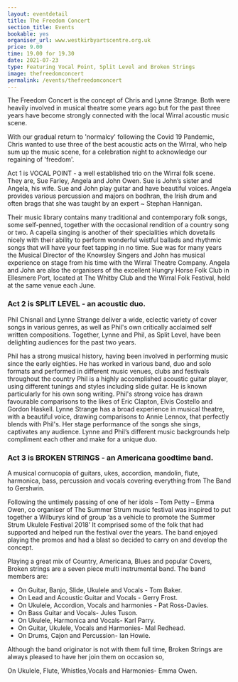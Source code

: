 ```yaml
---
layout: eventdetail
title: The Freedom Concert
section_title: Events
bookable: yes
organiser_url: www.westkirbyartscentre.org.uk
price: 9.00
time: 19.00 for 19.30
date: 2021-07-23
type: Featuring Vocal Point, Split Level and Broken Strings
image: thefreedomconcert
permalink: /events/thefreedomconcert
---
```


The Freedom Concert is the concept of Chris and Lynne Strange. Both were
heavily involved in musical theatre some years ago but for the past three years
have become strongly connected with the local Wirral acoustic music scene.

With our gradual return to 'normalcy' following the Covid 19 Pandemic,
Chris wanted to use three of the best acoustic acts on the Wirral, who help
sum up the music scene, for a celebration night to acknowledge our regaining
of 'freedom'.

Act 1 is VOCAL POINT - a well established trio on the Wirral folk scene. They
are, Sue Farley, Angela and John Owen. Sue is John’s sister and Angela, his wife.
Sue and John play guitar and have beautiful voices. Angela provides various percussion
and majors on bodhran, the Irish drum and often brags that she was taught by an expert ~
Stephan Hannigan.

Their music library contains many traditional and contemporary folk songs, some
self-penned, together with the occasional rendition of a country song or two. A capella
singing is another of their specialities which dovetails nicely with their ability to perform
wonderful wistful ballads and rhythmic songs that will have your feet tapping in no time.
Sue was for many years the Musical Director of the Knowsley Singers and John has
musical experience on stage from his time with the Wirral Theatre Company. Angela and
John are also the organisers of the excellent Hungry Horse Folk Club in Ellesmere Port,
located at The Whitby Club and the Wirral Folk Festival, held at the same venue each
June.

### Act 2 is SPLIT LEVEL - an acoustic duo.
Phil Chisnall and Lynne Strange deliver a
wide, eclectic variety of cover songs in various genres, as well as Phil's own critically
acclaimed self written compositions. Together, Lynne and Phil, as Split Level, have been
delighting audiences for the past two years.

Phil has a strong musical history, having been involved in performing music since the
early eighties. He has worked in various band, duo and solo formats and performed in
different music venues, clubs and festivals throughout the country Phil is a highly
accomplished acoustic guitar player, using different tunings and styles including slide
guitar. He is known particularly for his own song writing. Phil's strong voice has drawn
favourable comparisons to the likes of Eric Clapton, Elvis Costello and Gordon Haskell.
Lynne Strange has a broad experience in musical theatre, with a beautiful voice, drawing
comparisons to Annie Lennox, that perfectly blends with Phil's. Her stage performance of
the songs she sings, captivates any audience. Lynne and Phil’s different music
backgrounds help compliment each other and make for a unique duo.

### Act 3 is BROKEN STRINGS - an Americana goodtime band.

A musical cornucopia of guitars, ukes, accordion, mandolin, flute, harmonica, bass, percussion and vocals covering everything from The Band to Gershwin.

Following the untimely passing of one of her idols – Tom Petty – Emma Owen, co
organiser of The Summer Strum music festival was inspired to put together a
Wilburys kind of group ‘as a vehicle to promote the Summer Strum Ukulele Festival
2018’ It comprised some of the folk that had supported and helped run the festival
over the years. The band enjoyed playing the promos and had a blast so decided to
carry on and develop the concept.

Playing a great mix of Country, Americana, Blues and popular Covers, Broken strings
are a seven piece multi instrumental band. The band members are:
- On Guitar, Banjo, Slide, Ukulele and Vocals - Tom Baker.
- On Lead and Acoustic Guitar and Vocals - Gerry Frost.
- On Ukulele, Accordion, Vocals and harmonies - Pat Ross-Davies.
- On Bass Guitar and Vocals- Jules Tuson.
- On Ukulele, Harmonica and Vocals- Karl Parry.
- On Guitar, Ukulele, Vocals and Harmonies- Mal Redhead.
- On Drums, Cajon and Percussion- Ian Howie.

Although the band originator is not with them full time, Broken Strings are always
pleased to have her join them on occasion so,

On Ukulele, Flute, Whistles,Vocals and Harmonies- Emma Owen.
